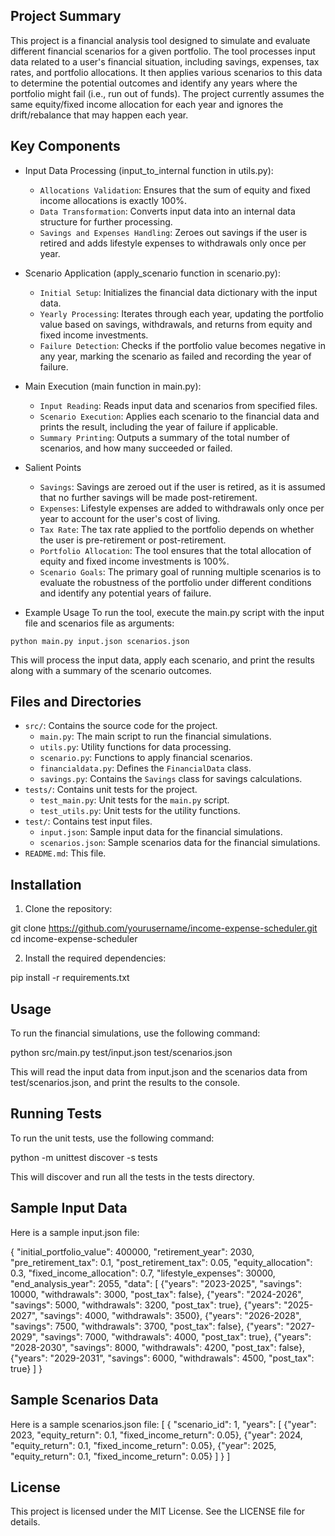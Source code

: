 ## Project Summary
This project is a financial analysis tool designed to simulate and evaluate different financial scenarios for a given portfolio. The tool processes input data related to a user's financial situation, including savings, expenses, tax rates, and portfolio allocations. It then applies various scenarios to this data to determine the potential outcomes and identify any years where the portfolio might fail (i.e., run out of funds). The project currently assumes the same equity/fixed income allocation for each year and ignores the drift/rebalance that may happen each year.

## Key Components
- Input Data Processing (input_to_internal function in utils.py):

  - `Allocations Validation`: Ensures that the sum of equity and fixed income allocations is exactly 100%.
  - `Data Transformation`: Converts input data into an internal data structure for further processing.
  - `Savings and Expenses Handling`: Zeroes out savings if the user is retired and adds lifestyle expenses to withdrawals only once per year.

- Scenario Application (apply_scenario function in scenario.py):

  - `Initial Setup`: Initializes the financial data dictionary with the input data.
  - `Yearly Processing`: Iterates through each year, updating the portfolio value based on savings, withdrawals, and returns from equity and fixed income investments.
  - `Failure Detection`: Checks if the portfolio value becomes negative in any year, marking the scenario as failed and recording the year of failure.

- Main Execution (main function in main.py):

  - `Input Reading`: Reads input data and scenarios from specified files.
  - `Scenario Execution`: Applies each scenario to the financial data and prints the result, including the year of failure if applicable.
  - `Summary Printing`: Outputs a summary of the total number of scenarios, and how many succeeded or failed.

- Salient Points
  - `Savings`: Savings are zeroed out if the user is retired, as it is assumed that no further savings will be made post-retirement.
  - `Expenses`: Lifestyle expenses are added to withdrawals only once per year to account for the user's cost of living.
  - `Tax Rate`: The tax rate applied to the portfolio depends on whether the user is pre-retirement or post-retirement.
  - `Portfolio Allocation`: The tool ensures that the total allocation of equity and fixed income investments is 100%.
  - `Scenario Goals`: The primary goal of running multiple scenarios is to evaluate the robustness of the portfolio under different conditions and identify any potential years of failure.

- Example Usage
To run the tool, execute the main.py script with the input file and scenarios file as arguments:

```
python main.py input.json scenarios.json
```

This will process the input data, apply each scenario, and print the results along with a summary of the scenario outcomes.


## Files and Directories

- `src/`: Contains the source code for the project.
  - `main.py`: The main script to run the financial simulations.
  - `utils.py`: Utility functions for data processing.
  - `scenario.py`: Functions to apply financial scenarios.
  - `financialdata.py`: Defines the `FinancialData` class.
  - `savings.py`: Contains the `Savings` class for savings calculations.
- `tests/`: Contains unit tests for the project.
  - `test_main.py`: Unit tests for the `main.py` script.
  - `test_utils.py`: Unit tests for the utility functions.
- `test/`: Contains test input files.
  - `input.json`: Sample input data for the financial simulations.
  - `scenarios.json`: Sample scenarios data for the financial simulations.
- `README.md`: This file.

## Installation

1. Clone the repository:

  git clone https://github.com/yourusername/income-expense-scheduler.git
  cd income-expense-scheduler

2. Install the required dependencies:

  pip install -r requirements.txt

## Usage
To run the financial simulations, use the following command:

python src/main.py test/input.json test/scenarios.json

This will read the input data from input.json and the scenarios data from test/scenarios.json, and print the results to the console.

## Running Tests
To run the unit tests, use the following command:

python -m unittest discover -s tests

This will discover and run all the tests in the tests directory.

## Sample Input Data
Here is a sample input.json file:

{
    "initial_portfolio_value": 400000,
    "retirement_year": 2030,
    "pre_retirement_tax": 0.1,
    "post_retirement_tax": 0.05,
    "equity_allocation": 0.3, 
    "fixed_income_allocation": 0.7,
    "lifestyle_expenses": 30000,
    "end_analysis_year": 2055,
    "data": [
        {"years": "2023-2025", "savings": 10000, "withdrawals": 3000, "post_tax": false},
        {"years": "2024-2026", "savings": 5000, "withdrawals": 3200, "post_tax": true},
        {"years": "2025-2027", "savings": 4000, "withdrawals": 3500},
        {"years": "2026-2028", "savings": 7500, "withdrawals": 3700, "post_tax": false},
        {"years": "2027-2029", "savings": 7000, "withdrawals": 4000, "post_tax": true},
        {"years": "2028-2030", "savings": 8000, "withdrawals": 4200, "post_tax": false},
        {"years": "2029-2031", "savings": 6000, "withdrawals": 4500, "post_tax": true}
    ]
}

## Sample Scenarios Data
Here is a sample scenarios.json file:
[
    {
        "scenario_id": 1,
        "years": [
            {"year": 2023, "equity_return": 0.1, "fixed_income_return": 0.05},
            {"year": 2024, "equity_return": 0.1, "fixed_income_return": 0.05},
            {"year": 2025, "equity_return": 0.1, "fixed_income_return": 0.05}
        ]
    }
]

## License
This project is licensed under the MIT License. See the LICENSE file for details.
